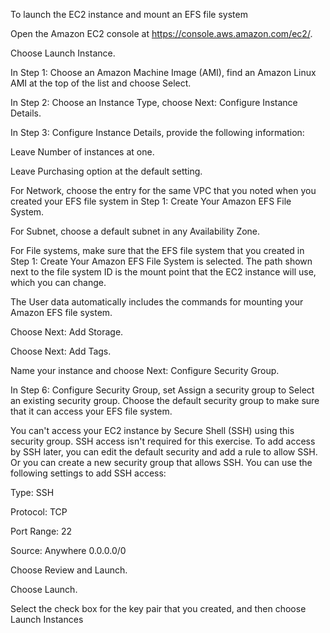 To launch the EC2 instance and mount an EFS file system

Open the Amazon EC2 console at https://console.aws.amazon.com/ec2/.

Choose Launch Instance.

In Step 1: Choose an Amazon Machine Image (AMI), find an Amazon Linux AMI at the top of the list and choose Select.

In Step 2: Choose an Instance Type, choose Next: Configure Instance Details.

In Step 3: Configure Instance Details, provide the following information:

Leave Number of instances at one.

Leave Purchasing option at the default setting.

For Network, choose the entry for the same VPC that you noted when you created your EFS file system in Step 1: Create Your Amazon EFS File System.

For Subnet, choose a default subnet in any Availability Zone.

For File systems, make sure that the EFS file system that you created in Step 1: Create Your Amazon EFS File System is selected. The path shown next to the file system ID is the mount point that the EC2 instance will use, which you can change.

The User data automatically includes the commands for mounting your Amazon EFS file system.

Choose Next: Add Storage.

Choose Next: Add Tags.

Name your instance and choose Next: Configure Security Group.

In Step 6: Configure Security Group, set Assign a security group to Select an existing security group. Choose the default security group to make sure that it can access your EFS file system.

You can't access your EC2 instance by Secure Shell (SSH) using this security group. SSH access isn't required for this exercise. To add access by SSH later, you can edit the default security and add a rule to allow SSH. Or you can create a new security group that allows SSH. You can use the following settings to add SSH access:

Type: SSH

Protocol: TCP

Port Range: 22

Source: Anywhere 0.0.0.0/0

Choose Review and Launch.

Choose Launch.

Select the check box for the key pair that you created, and then choose Launch Instances

